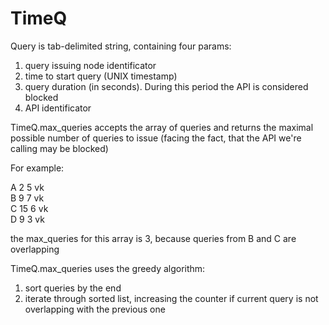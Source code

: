 # TimeQ

Query is tab-delimited string, containing four params:
1. query issuing node identificator
2. time to start query (UNIX timestamp)
3. query duration (in seconds). During this period the API is considered blocked
4. API identificator

TimeQ.max_queries accepts the array of queries and returns the maximal possible number of queries to issue (facing the fact, that the API we're calling may be blocked)

For example:

A 2  5 vk  
B 9  7 vk  
C 15 6 vk  
D 9  3 vk  

the max_queries for this array is 3, because queries from B and C are overlapping

TimeQ.max_queries uses the greedy algorithm:
1. sort queries by the end
2. iterate through sorted list, increasing the counter if current query is not overlapping with the previous one
